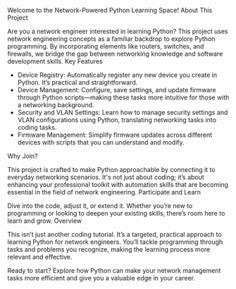 Welcome to the Network-Powered Python Learning Space!
About This Project

Are you a network engineer interested in learning Python? This project uses network engineering concepts as a familiar backdrop to explore Python programming. By incorporating elements like routers, switches, and firewalls, we bridge the gap between networking knowledge and software development skills.
Key Features

   - Device Registry: Automatically register any new device you create in Python. It’s practical and straightforward.
   - Device Management: Configure, save settings, and update firmware through Python scripts—making these tasks more intuitive for those with a networking background.
   - Security and VLAN Settings: Learn how to manage security settings and VLAN configurations using Python, translating networking tasks into coding tasks.
   - Firmware Management: Simplify firmware updates across different devices with scripts that you can understand and modify.

Why Join?

This project is crafted to make Python approachable by connecting it to everyday networking scenarios. It's not just about coding; it’s about enhancing your professional toolkit with automation skills that are becoming essential in the field of network engineering.
Participate and Learn

Dive into the code, adjust it, or extend it. Whether you’re new to programming or looking to deepen your existing skills, there’s room here to learn and grow.
Overview

This isn’t just another coding tutorial. It’s a targeted, practical approach to learning Python for network engineers. You’ll tackle programming through tasks and problems you recognize, making the learning process more relevant and effective.

Ready to start? Explore how Python can make your network management tasks more efficient and give you a valuable edge in your career.
